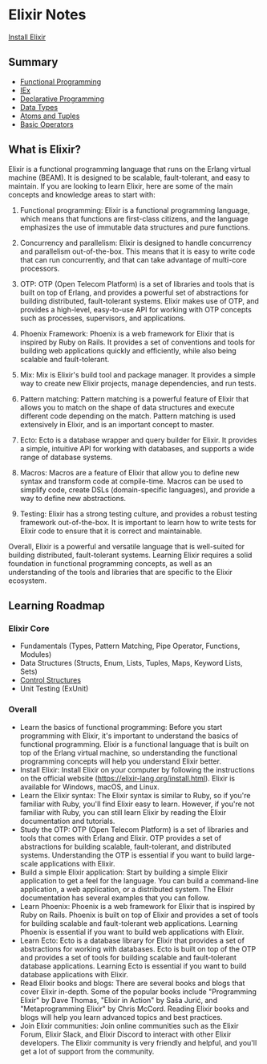# Elixir Notes

[Install Elixir](https://elixir-lang.org/install.html) 

## Summary
- [Functional Programming](functional-programming.md)
- [IEx](IEx.md)
- [Declarative Programming](declarative-programming.md)
- [Data Types](data-types.md)
- [Atoms and Tuples](atoms-and-tuples.md)
- [Basic Operators](basic-operators.md)

## What is Elixir?

Elixir is a functional programming language that runs on the Erlang virtual machine (BEAM). It is designed to be scalable, fault-tolerant, and easy to maintain. If you are looking to learn Elixir, here are some of the main concepts and knowledge areas to start with:

1.  Functional programming: Elixir is a functional programming language, which means that functions are first-class citizens, and the language emphasizes the use of immutable data structures and pure functions.
    
2.  Concurrency and parallelism: Elixir is designed to handle concurrency and parallelism out-of-the-box. This means that it is easy to write code that can run concurrently, and that can take advantage of multi-core processors.
    
3.  OTP: OTP (Open Telecom Platform) is a set of libraries and tools that is built on top of Erlang, and provides a powerful set of abstractions for building distributed, fault-tolerant systems. Elixir makes use of OTP, and provides a high-level, easy-to-use API for working with OTP concepts such as processes, supervisors, and applications.
    
4.  Phoenix Framework: Phoenix is a web framework for Elixir that is inspired by Ruby on Rails. It provides a set of conventions and tools for building web applications quickly and efficiently, while also being scalable and fault-tolerant.
    
5.  Mix: Mix is Elixir's build tool and package manager. It provides a simple way to create new Elixir projects, manage dependencies, and run tests.
    
6.  Pattern matching: Pattern matching is a powerful feature of Elixir that allows you to match on the shape of data structures and execute different code depending on the match. Pattern matching is used extensively in Elixir, and is an important concept to master.
    
7.  Ecto: Ecto is a database wrapper and query builder for Elixir. It provides a simple, intuitive API for working with databases, and supports a wide range of database systems.
    
8.  Macros: Macros are a feature of Elixir that allow you to define new syntax and transform code at compile-time. Macros can be used to simplify code, create DSLs (domain-specific languages), and provide a way to define new abstractions.
    
9.  Testing: Elixir has a strong testing culture, and provides a robust testing framework out-of-the-box. It is important to learn how to write tests for Elixir code to ensure that it is correct and maintainable.
    

Overall, Elixir is a powerful and versatile language that is well-suited for building distributed, fault-tolerant systems. Learning Elixir requires a solid foundation in functional programming concepts, as well as an understanding of the tools and libraries that are specific to the Elixir ecosystem.

## Learning Roadmap

### Elixir Core
  - Fundamentals (Types, Pattern Matching, Pipe Operator, Functions, Modules)
  - Data Structures (Structs, Enum, Lists, Tuples, Maps, Keyword Lists, Sets)
  - [Control Structures](https://elixirschool.com/en/lessons/basics/control_structures)
  - Unit Testing (ExUnit)

### Overall 

- Learn the basics of functional programming: Before you start programming with Elixir, it's important to understand the basics of functional programming. Elixir is a functional language that is built on top of the Erlang virtual machine, so understanding the functional programming concepts will help you understand Elixir better.
- Install Elixir: Install Elixir on your computer by following the instructions on the official website (https://elixir-lang.org/install.html). Elixir is available for Windows, macOS, and Linux.
- Learn the Elixir syntax: The Elixir syntax is similar to Ruby, so if you're familiar with Ruby, you'll find Elixir easy to learn. However, if you're not familiar with Ruby, you can still learn Elixir by reading the Elixir documentation and tutorials.
- Study the OTP: OTP (Open Telecom Platform) is a set of libraries and tools that comes with Erlang and Elixir. OTP provides a set of abstractions for building scalable, fault-tolerant, and distributed systems. Understanding the OTP is essential if you want to build large-scale applications with Elixir.
- Build a simple Elixir application: Start by building a simple Elixir application to get a feel for the language. You can build a command-line application, a web application, or a distributed system. The Elixir documentation has several examples that you can follow.
- Learn Phoenix: Phoenix is a web framework for Elixir that is inspired by Ruby on Rails. Phoenix is built on top of Elixir and provides a set of tools for building scalable and fault-tolerant web applications. Learning Phoenix is essential if you want to build web applications with Elixir.
- Learn Ecto: Ecto is a database library for Elixir that provides a set of abstractions for working with databases. Ecto is built on top of the OTP and provides a set of tools for building scalable and fault-tolerant database applications. Learning Ecto is essential if you want to build database applications with Elixir.
- Read Elixir books and blogs: There are several books and blogs that cover Elixir in-depth. Some of the popular books include "Programming Elixir" by Dave Thomas, "Elixir in Action" by Saša Jurić, and "Metaprogramming Elixir" by Chris McCord. Reading Elixir books and blogs will help you learn advanced topics and best practices.
- Join Elixir communities: Join online communities such as the Elixir Forum, Elixir Slack, and Elixir Discord to interact with other Elixir developers. The Elixir community is very friendly and helpful, and you'll get a lot of support from the community.